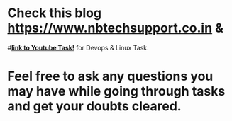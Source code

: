# Check this blog https://www.nbtechsupport.co.in  &
#[**link to Youtube Task!**](https://www.youtube.com/channel/UCgrAoSs9Xl94UZjAwuznfWQ?sub_confirmation=1) for Devops & Linux Task. 
# Feel free to ask any questions you may have while going through tasks and get your doubts cleared.
